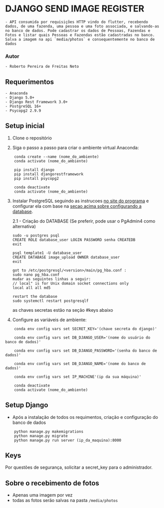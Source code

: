 # DJANGO SEND IMAGE REGISTER

    - API consumida por requisições HTTP vindo do flutter, recebendo dados, de uma fazenda, uma pessoa e uma foto associada, e salvando-as no banco de dados. Pode cadastrar os dados de Pessoas, Fazendas e Fotos e listar quais Pessoas e Fazendas estão cadastradas no banco. Salva a imagem na api `media/photos` e consequentemente no banco de dados

### Autor
    - Roberto Pereira de Freitas Neto

## Requerimentos
    - Anaconda 
    - Django 5.0+
    - Django Rest Framework 3.0+
    - PostgreSQL 16+
    - Psycopg2 2.9.9

## Setup inicial

1. Clone o repositório

2. Siga o passo a passo para criar o ambiente virtual Anaconda:
```
    conda create --name (nome_do_ambiente)
    conda activate (nome_do_ambiente)

    pip install django
    pip install djangorestframework
    pip install psycopg2

    conda deactivate 
    conda activate (nome_do_ambiente)
```

3. Instalar PostgreSQL seguindo as instrucoes [no site do programa](https://www.postgresql.org/download/) e configurar ela com base na [secao acima sobre configurando a database](#setup-da-database-postgresql).

    2.1 - Criação do DATABASE (Se preferir, pode usar o PgAdmin4 como alternativa)

    ```
    sudo -u postgres psql
    CREATE ROLE database_user LOGIN PASSWORD senha CREATEDB
    exit

    psql template1 -U database_user
    CREATE DATABASE image_upload OWNER database_user
    exit

    got to /etc/postgresql/<version>/main/pg_hba.conf :
    sudo nano pg_hba.conf
    mudar as seguintes linhas a seguir:
    // local" is for Unix domain socket connections only
    local all all md5

    restart the database
    sudo systemctl restart postgresqlf
    ```
    as chaves secretas estão na seção #keys abaixo

4. Configure as variáveis de ambiente:
```
    conda env config vars set SECRET_KEY='(chave secreta do django)'

    conda env config vars set DB_DJANGO_USER='(nome do usuário do banco de dados)'

    conda env config vars set DB_DJANGO_PASSWORD='(senha do banco de dados)'

    conda env config vars set DB_DJANGO_NAME='(nome do banco de dados)'

    conda env config vars set IP_MACHINE'(ip da sua máquina)'

    conda deactivate 
    conda activate (nome_do_ambiente)
```
## Setup Django

- Após a instalação de todos os requimentos, criação e configuração do banco de dados 


```
    python manage.py makemigrations
    python manage.py migrate
    python manage.py run server (ip_da_maquina):8000
``` 


## Keys

Por questões de segurança, solicitar a secret_key para o administrador.

## Sobre o recebimento de fotos

 - Apenas uma imagem por vez
 - todas as fotos serão salvas na pasta `/media/photos`